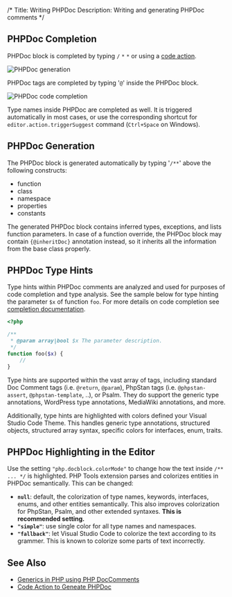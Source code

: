 /*
Title: Writing PHPDoc
Description: Writing and generating PHPDoc comments
*/

## PHPDoc Completion

PHPDoc block is completed by typing `/` `*` `*` or using a [code action](../code%20actions/generate-phpdoc.md).

![PHPDoc generation](../imgs/phpdoc-generate.gif)

PHPDoc tags are completed by typing '`@`' inside the PHPDoc block.

![PHPDoc code completion](../imgs/phpdoc-codeactions.gif)

Type names inside PHPDoc are completed as well. It is triggered automatically in most cases, or use the corresponding shortcut for `editor.action.triggerSuggest` command (`Ctrl+Space` on Windows).

## PHPDoc Generation

The PHPDoc block is generated automatically by typing '`/**`' above the following constructs:

- function
- class
- namespace
- properties
- constants

The generated PHPDoc block contains inferred types, exceptions, and lists function parameters. In case of a function override, the PHPDoc block may contain `{@inheritDoc}` annotation instead, so it inherits all the information from the base class properly.

## PHPDoc Type Hints

Type hints within PHPDoc comments are analyzed and used for purposes of code completion and type analysis. See the sample below for type hinting the parameter `$x` of function `foo`. For more details on code completion see [completion documentation](completion.md).

```php
<?php

/**
 * @param array|bool $x The parameter description.
 */
function foo($x) {
    //
}
```

Type hints are supported within the vast array of tags, including standard Doc Comment tags (i.e. `@return`, `@param`), PhpStan tags (i.e. `@phpstan-assert`, `@phpstan-template`, ..), or Psalm. They do support the generic type annotations, WordPress type annotations, MediaWiki annotations, and more. 

Additionally, type hints are highlighted with colors defined your Visual Studio Code Theme. This handles generic type annotations, structured objects, structured array syntax, specific colors for interfaces, enum, traits.

## PHPDoc Highlighting in the Editor

Use the setting `"php.docblock.colorMode"` to change how the text inside `/** ... */` is highlighted. PHP Tools extension parses and colorizes entities in PHPDoc semantically. This can be changed:

- **`null`**: default, the colorization of type names, keywords, interfaces, enums, and other entities semantically. This also improves colorization for PhpStan, Psalm, and other extended syntaxes. **This is recommended setting.**
- **`"simple"`**: use single color for all type names and namespaces.
- **`"fallback"`**: let Visual Studio Code to colorize the text according to its grammer. This is known to colorize some parts of text incorrectly.

## See Also

- [Generics in PHP using PHP DocComments](https://blog.devsense.com/2022/generics-in-php-using-phpdoc)
- [Code Action to Geneate PHPDoc](code-actions.md)
